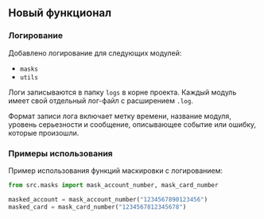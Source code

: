 ## Новый функционал

### Логирование

Добавлено логирование для следующих модулей:
- `masks`
- `utils`

Логи записываются в папку `logs` в корне проекта. Каждый модуль имеет свой отдельный лог-файл с расширением `.log`.

Формат записи лога включает метку времени, название модуля, уровень серьезности и сообщение, описывающее событие или ошибку, которые произошли.

### Примеры использования

Пример использования функций маскировки с логированием:

```python
from src.masks import mask_account_number, mask_card_number

masked_account = mask_account_number("1234567890123456")
masked_card = mask_card_number("1234567812345678")
